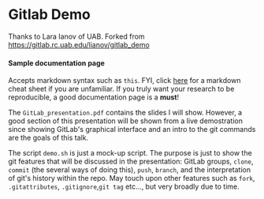 # Gitlab Demo

Thanks to Lara Ianov of UAB. Forked from https://gitlab.rc.uab.edu/lianov/gitlab_demo

#### Sample documentation page

Accepts markdown syntax such as `this`. FYI, click [here](https://github.com/adam-p/markdown-here/wiki/Markdown-Cheatsheet) for a markdown cheat sheet if you are unfamiliar. If you truly want your research to be reproducible, a good documentation page is a __must__!

The `GitLab_presentation.pdf` contains the slides I will show. However, a good section of this presentation will be shown from a live demostration since showing GitLab's graphical interface and an intro to the git commands are the goals of this talk.

The script `demo.sh` is just a mock-up script. The purpose is just to show the git features that will be discussed in the presentation: GitLab groups, `clone`, `commit` (the several ways of doing this), `push`, `branch`, and the interpretation of git's history within the repo. May touch upon other features such as `fork`, `.gitattributes`, `.gitignore`,`git tag` etc..., but very broadly due to time.
